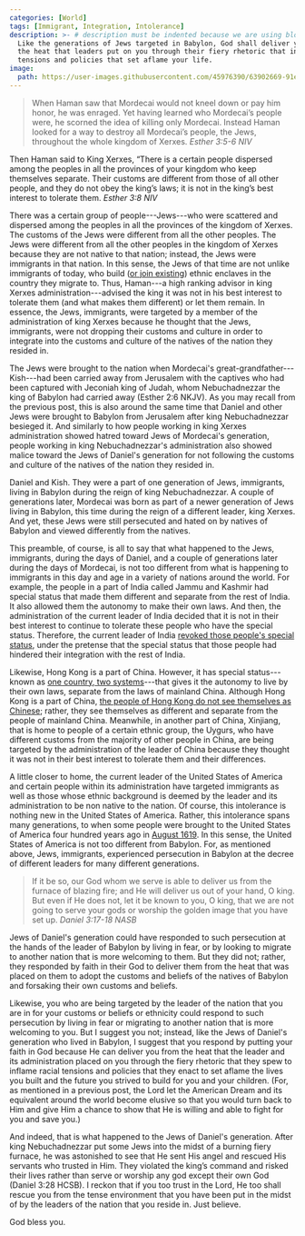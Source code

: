 ```yaml
---
categories: [World]
tags: [Immigrant, Integration, Intolerance]
description: >- # description must be indented because we are using block scalar
  Like the generations of Jews targeted in Babylon, God shall deliver you from
  the heat that leaders put on you through their fiery rhetoric that inflame
  tensions and policies that set aflame your life.
image:
  path: https://user-images.githubusercontent.com/45976390/63902669-91ef2a80-c9d8-11e9-90c8-d687f2f48e8f.jpg
---
```


> When Haman saw that Mordecai would not kneel down or pay him honor, he was
enraged. Yet having learned who Mordecai’s people were, he scorned the idea of
killing only Mordecai. Instead Haman looked for a way to destroy all Mordecai’s
people, the Jews, throughout the whole kingdom of Xerxes. <cite>Esther 3:5-6
NIV</cite>
>
Then Haman said to King Xerxes, “There is a certain people dispersed among the
peoples in all the provinces of your kingdom who keep themselves separate. Their
customs are different from those of all other people, and they do not obey the
king’s laws; it is not in the king’s best interest to tolerate them.
<cite>Esther 3:8 NIV</cite>

There was a certain group of people---Jews---who were scattered and dispersed
among the peoples in all the provinces of the kingdom of Xerxes. The customs of
the Jews were different from all the other peoples. The Jews were different from
all the other peoples in the kingdom of Xerxes because they are not native to
that nation; instead, the Jews were immigrants in that nation. In this sense,
the Jews of that time are not unlike immigrants of today, who build
([or join existing][1]) ethnic enclaves in the country they migrate to. Thus,
Haman---a high ranking advisor in king Xerxes administration---advised the king
it was not in his best interest to tolerate them (and what makes them different)
or let them remain. In essence, the Jews, immigrants, were targeted by a member
of the administration of king Xerxes because he thought that the Jews,
immigrants, were not dropping their customs and culture in order to integrate
into the customs and culture of the natives of the nation they resided in.

The Jews were brought to the nation when Mordecai's
great-grandfather---Kish---had been carried away from Jerusalem with the
captives who had been captured with Jeconiah king of Judah, whom Nebuchadnezzar
the king of Babylon had carried away (Esther 2:6 NKJV). As you may recall from
the previous post, this is also around the same time that Daniel and other Jews
were brought to Babylon from Jerusalem after king Nebuchadnezzar besieged it.
And similarly to how people working in king Xerxes administration showed hatred
toward Jews of Mordecai's generation, people working in king Nebuchadnezzar's
administration also showed malice toward the Jews of Daniel's generation for not
following the customs and culture of the natives of the nation they resided in.

Daniel and Kish. They were a part of one generation of Jews, immigrants, living
in Babylon during the reign of king Nebuchadnezzar. A couple of generations
later, Mordecai was born as part of a newer generation of Jews living in
Babylon, this time during the reign of a different leader, king Xerxes. And yet,
these Jews were still persecuted and hated on by natives of Babylon and viewed
differently from the natives.

This preamble, of course, is all to say that what happened to the Jews,
immigrants, during the days of Daniel, and a couple of generations later during
the days of Mordecai, is not too different from what is happening to immigrants
in this day and age in a variety of nations around the world. For example, the
people in a part of India called Jammu and Kashmir had special status that made
them different and separate from the rest of India. It also allowed them the
autonomy to make their own laws. And then, the administration of the current
leader of India decided that it is not in their best interest to continue to
tolerate these people who have the special status. Therefore, the current leader
of India [revoked those people's special status][2], under the pretense that the
special status that those people had hindered their integration with the rest of
India.

Likewise, Hong Kong is a part of China. However, it has special status---known
as [one country, two systems][3]---that gives it the autonomy to live by their
own laws, separate from the laws of mainland China. Although Hong Kong is a part
of China, [the people of Hong Kong do not see themselves as Chinese][4]; rather,
they see themselves as different and separate from the people of mainland China.
Meanwhile, in another part of China, Xinjiang, that is home to people of a
certain ethnic group, the Uygurs, who have different customs from the majority
of other people in China, are being targeted by the administration of the leader
of China because they thought it was not in their best interest to tolerate them
and their differences.

A little closer to home, the current leader of the United States of America and
certain people within its administration have targeted immigrants as well as
those whose ethnic background is deemed by the leader and its administration to
be non native to the nation. Of course, this intolerance is nothing new in the
United States of America. Rather, this intolerance spans many generations, to
when some people were brought to the United States of America four hundred years
ago in [August 1619][5]. In this sense, the United States of America is not too
different from Babylon. For, as mentioned above, Jews, immigrants, experienced
persecution in Babylon at the decree of different leaders for many different
generations.

> If it be so, our God whom we serve is able to deliver us from the furnace of
blazing fire; and He will deliver us out of your hand, O king. But even if He
does not, let it be known to you, O king, that we are not going to serve your
gods or worship the golden image that you have set up. <cite>Daniel 3:17-18
NASB</cite>

Jews of Daniel's generation could have responded to such persecution at the
hands of the leader of Babylon by living in fear, or by looking to migrate to
another nation that is more welcoming to them. But they did not; rather, they
responded by faith in their God to deliver them from the heat that was placed on
them to adopt the customs and beliefs of the natives of Babylon and forsaking
their own customs and beliefs.

Likewise, you who are being targeted by the leader of the nation that you are
in for your customs or beliefs or ethnicity could respond to such persecution by
living in fear or migrating to another nation that is more welcoming to you. But
I suggest you not; instead, like the Jews of Daniel's generation who lived in
Babylon, I suggest that you respond by putting your faith in God because He can
deliver you from the heat that the leader and its administration placed on you
through the fiery rhetoric that they spew to inflame racial tensions and
policies that they enact to set aflame the lives you built and the future you
strived to build for you and your children. (For, as mentioned in a previous
post, the Lord let the American Dream and its equivalent around the world become
elusive so that you would turn back to Him and give Him a chance to show that He
is willing and able to fight for you and save you.)

And indeed, that is what happened to the Jews of Daniel's generation. After king
Nebuchadnezzar put some Jews into the midst of a burning fiery furnace, he was
astonished to see that He sent His angel and rescued His servants who trusted in
Him. They violated the king’s command and risked their lives rather than serve
or worship any god except their own God (Daniel 3:28 HCSB). I reckon that if
you too trust in the Lord, He too shall rescue you from the tense environment
that you have been put in the midst of by the leaders of the nation that you
reside in. Just believe.

God bless you.

[1]: https://www.theringer.com/2018/1/29/16944030/new-orleans-food-diary
     "Chau Down: A New Orleans Food Diary"
[2]: https://www.cnbc.com/2019/08/05/article-370-what-is-happening-in-kashmir-india-revokes-special-status.html
     "India revokes special status for Kashmir. Here’s what it means"
[3]: https://www.nytimes.com/2019/08/08/world/asia/hong-kong-protests-explained.html
     "What’s Going On in Hong Kong? What To Know About the Protests"
[4]: https://www.bbc.com/news/world-asia-china-48607723
     "Why are there protests in Hong Kong? All the context you need"
[5]: https://www.nytimes.com/interactive/2019/08/14/magazine/1619-america-slavery.html
     "The 1619 Project"
